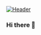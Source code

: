 [![Header](https://raw.githubusercontent.com/MartinHeinz/<OWNER>/<OWNER>/readme_header.png "Header")](https://some-url.dev/)

### Hi there 👋

<!--
**DevJ0e/DevJ0e** is a ✨ _special_ ✨ repository because its `README.md` (this file) appears on your GitHub profile.

Here are some ideas to get you started:

- 🔭 I’m currently working on ...
- 🌱 I’m currently learning ...
- 👯 I’m looking to collaborate on ...
- 🤔 I’m looking for help with ...
- 💬 Ask me about ...
- 📫 How to reach me: ...
- 😄 Pronouns: ...
- ⚡ Fun fact: ...
-->
